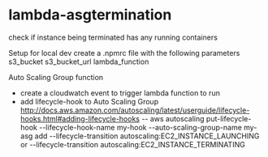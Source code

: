 # lambda-asgtermination
check if instance being terminated has any running containers

Setup
for local dev create a .npmrc file with the following parameters
s3_bucket
s3_bucket_url
lambda_function

Auto Scaling Group function
- create a cloudwatch event to trigger lambda function to run
- add lifecycle-hook to Auto Scaling Group
http://docs.aws.amazon.com/autoscaling/latest/userguide/lifecycle-hooks.html#adding-lifecycle-hooks
-- aws autoscaling put-lifecycle-hook --lifecycle-hook-name my-hook --auto-scaling-group-name my-asg
add --lifecycle-transition autoscaling:EC2_INSTANCE_LAUNCHING
or --lifecycle-transition autoscaling:EC2_INSTANCE_TERMINATING
